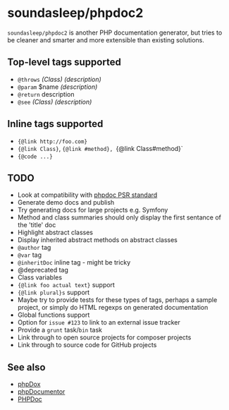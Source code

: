 soundasleep/phpdoc2
===================

`soundasleep/phpdoc2` is another PHP documentation generator, but tries to be cleaner
and smarter and more extensible than existing solutions.

## Top-level tags supported

* `@throws` _(Class)_ _(description)_
* `@param` $name _(description)_
* `@return` description
* `@see` _(Class)_ _(description)_

## Inline tags supported

* `{@link http://foo.com}`
* `{@link Class}`, `{@link #method}, `{@link Class#method}`
* `{@code ...}`

## TODO

* Look at compatibility with [phpdoc PSR standard](https://github.com/phpDocumentor/fig-standards/blob/master/proposed/phpdoc.md)
* Generate demo docs and publish
* Try generating docs for large projects e.g. Symfony
* Method and class summaries should only display the first sentance of the 'title' doc
* Highlight abstract classes
* Display inherited abstract methods on abstract classes
* `@author` tag
* `@var` tag
* `@inheritDoc` inline tag - might be tricky
* @deprecated tag
* Class variables
* `{@link foo actual text}` support
* `{@link plural}s` support
* Maybe try to provide tests for these types of tags, perhaps a sample project, or simply do HTML regexps on generated documentation
* Global functions support
* Option for `issue #123` to link to an external issue tracker
* Provide a `grunt` task/`bin` task
* Link through to open source projects for composer projects
* Link through to source code for GitHub projects

## See also

- [phpDox](http://phpdox.de/)
- [phpDocumentor](http://www.phpdoc.org/)
- [PHPDoc](http://www.phpdoc.de/)
